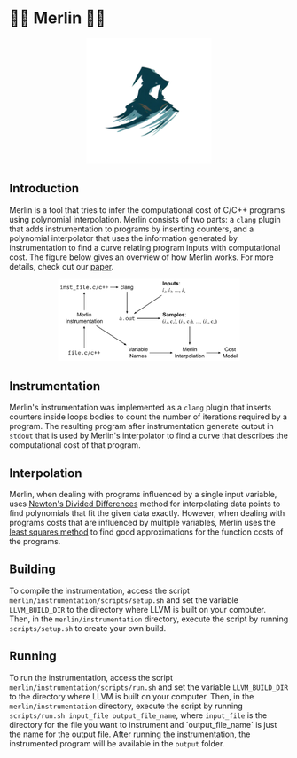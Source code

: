 # 🧙‍♂️ Merlin 🧙‍♂️

<p align="center">
  <img alt="merlin drawing" src="assets/img/merlin.png" width="45%" height="auto"/></br>
</p>

## Introduction
Merlin is a tool that tries to infer the computational cost of C/C++ programs using polynomial interpolation. Merlin consists of two parts: a
`clang` plugin that adds instrumentation to programs by inserting counters, and a polynomial interpolator that uses the information generated by instrumentation to find a curve relating program inputs with computational cost. The figure below gives an overview of how Merlin works. For more details, check out our [paper](https://homepages.dcc.ufmg.br/~fernando/publications/papers/Merlin.pdf).
<p align="center">
  <img alt="merlin overview" src="assets/img/MerlinOverview.png" width="65%" height="auto"/></br>
</p>

## Instrumentation
Merlin's instrumentation was implemented as a `clang` plugin that inserts counters inside loops bodies to count the number of iterations required by a program. The resulting program after instrumentation generate output in `stdout` that is used by Merlin's interpolator to find a curve that describes the computational cost of that program.

## Interpolation
Merlin, when dealing with programs influenced by a single input variable, uses [Newton's Divided Differences](https://en.wikipedia.org/wiki/Newton_polynomial) method for interpolating data points to find polynomials that fit the given data exactly. However, when dealing with programs costs that are influenced by multiple variables, Merlin uses the [least squares method](https://en.wikipedia.org/wiki/Linear_least_squares) to find good approximations for the function costs of the programs.

## Building 
To compile the instrumentation, access the script `merlin/instrumentation/scripts/setup.sh` and set the variable `LLVM_BUILD_DIR` to the directory where LLVM is built on your computer. Then, in the `merlin/instrumentation` directory, execute the script by running `scripts/setup.sh` to create your own build.

## Running
To run the instrumentation,  access the script `merlin/instrumentation/scripts/run.sh` and set the variable `LLVM_BUILD_DIR` to the directory where LLVM is built on your computer. Then, in the `merlin/instrumentation` directory, execute the script by running `scripts/run.sh input_file output_file_name`, where `input_file` is the directory for the file you want to instrument and ´output_file_name´ is just the name for the output file. After running the instrumentation, the instrumented program will be available in the `output` folder. 
